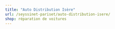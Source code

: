 ```yaml
---
title: "Auto Distribution Isère"
url: /seyssinet-pariset/auto-distribution-isere/
shop: réparation de voitures
---
```

